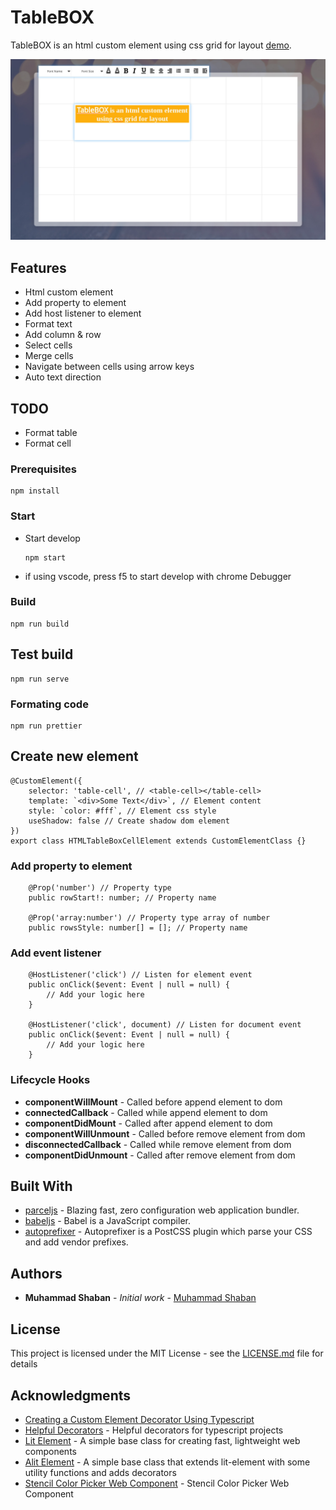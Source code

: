 # TableBOX

TableBOX is an html custom element using css grid for layout [demo](https://muhammadshaban.github.io/table-box/).

![Screenshot](Screenshot.jpg)

## Features

-   Html custom element
-   Add property to element
-   Add host listener to element
-   Format text
-   Add column & row
-   Select cells
-   Merge cells
-   Navigate between cells using arrow keys
-   Auto text direction

## TODO

-   Format table
-   Format cell

### Prerequisites

```
npm install
```

### Start

-   Start develop

    ```
    npm start
    ```

-   if using vscode, press f5 to start develop with chrome Debugger

### Build

```
npm run build
```

## Test build

```
npm run serve
```

### Formating code

```
npm run prettier
```

## Create new element

```
@CustomElement({
    selector: 'table-cell', // <table-cell></table-cell>
    template: `<div>Some Text</div>`, // Element content
    style: `color: #fff`, // Element css style
    useShadow: false // Create shadow dom element
})
export class HTMLTableBoxCellElement extends CustomElementClass {}
```

### Add property to element

```
    @Prop('number') // Property type
    public rowStart!: number; // Property name

    @Prop('array:number') // Property type array of number
    public rowsStyle: number[] = []; // Property name
```

### Add event listener

```
    @HostListener('click') // Listen for element event
    public onClick($event: Event | null = null) {
        // Add your logic here
    }

    @HostListener('click', document) // Listen for document event
    public onClick($event: Event | null = null) {
        // Add your logic here
    }
```

### Lifecycle Hooks

-   **componentWillMount** - Called before append element to dom
-   **connectedCallback** - Called while append element to dom
-   **componentDidMount** - Called after append element to dom
-   **componentWillUnmount** - Called before remove element from dom
-   **disconnectedCallback** - Called while remove element from dom
-   **componentDidUnmount** - Called after remove element from dom

## Built With

-   [parceljs](https://parceljs.org/) - Blazing fast, zero configuration web application bundler.
-   [babeljs](https://babeljs.io/) - Babel is a JavaScript compiler.
-   [autoprefixer](https://autoprefixer.github.io/) - Autoprefixer is a PostCSS plugin which parse your CSS and add vendor prefixes.

## Authors

-   **Muhammad Shaban** - _Initial work_ - [Muhammad Shaban](https://github.com/MuhammadShaban)

## License

This project is licensed under the MIT License - see the [LICENSE.md](LICENSE.md) file for details

## Acknowledgments

-   [Creating a Custom Element Decorator Using Typescript](https://medium.com/@gilfink/creating-a-custom-element-decorator-using-typescript-302e7ed3a3d1)
-   [Helpful Decorators](https://github.com/NetanelBasal/helpful-decorators) - Helpful decorators for typescript projects
-   [Lit Element](https://github.com/Polymer/lit-element) - A simple base class for creating fast, lightweight web components
-   [Alit Element](https://github.com/pshihn/alit-element) - A simple base class that extends lit-element with some utility functions and adds decorators
-   [Stencil Color Picker Web Component](https://github.com/jepiqueau/stencil-color-picker) - Stencil Color Picker Web Component
